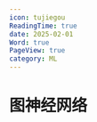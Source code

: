 ```yaml
---
icon: tujiegou
ReadingTime: true
date: 2025-02-01
Word: true
PageView: true
category: ML
---
```


# 图神经网络

